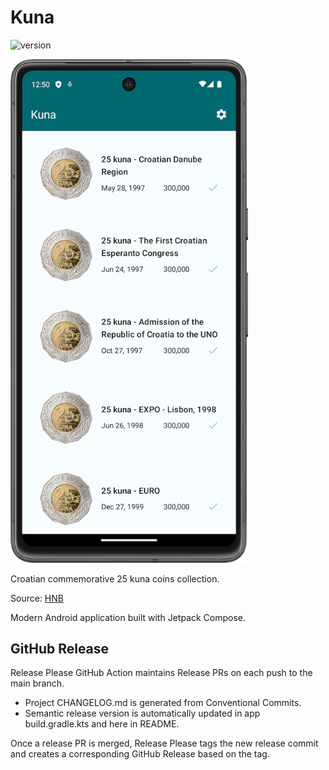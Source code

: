 # Kuna

![version](https://img.shields.io/static/v1?label=version&message=1.1.0&color=blue) <!-- x-release-please-version -->

<img src="./doc/app-main-screen.png" width="380">

Croatian commemorative 25 kuna coins collection.

Source: [HNB](https://www.hnb.hr/en/currency/kuna/coins/commemorative-coins-in-circulation)

Modern Android application built with Jetpack Compose.

## GitHub Release

Release Please GitHub Action maintains Release PRs on each push to the main branch.

* Project CHANGELOG.md is generated from Conventional Commits.
* Semantic release version is automatically updated in app build.gradle.kts and here in README.

Once a release PR is merged, Release Please tags the new release commit and creates a corresponding
GitHub Release based on the tag.
